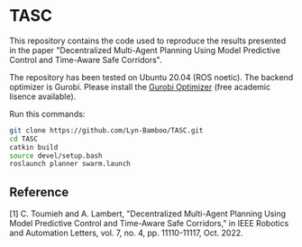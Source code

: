 # TASC

This repository contains the code used to reproduce the results presented in the paper "Decentralized Multi-Agent Planning Using Model Predictive Control and Time-Aware Safe Corridors".

The repository has been tested on Ubuntu 20.04 (ROS noetic). The backend optimizer is Gurobi. Please install the [Gurobi Optimizer](https://www.gurobi.com) (free academic lisence available).

Run this commands:

```bash
git clone https://github.com/Lyn-Bamboo/TASC.git
cd TASC
catkin build
source devel/setup.bash
roslaunch planner swarm.launch   
```

## Reference

[1] C. Toumieh and A. Lambert, "Decentralized Multi-Agent Planning Using Model Predictive Control and Time-Aware Safe Corridors," in IEEE Robotics and Automation Letters, vol. 7, no. 4, pp. 11110-11117, Oct. 2022.

